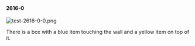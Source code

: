 #### 2616-0
![test-2616-0-0.png](https://github.com/lil-lab/nlvr/raw/master/nlvr/test/images/5/test-2616-0-0.png "test-2616-0-0.png")

There is a box with a blue item touching the wall and a yellow item on top of it.